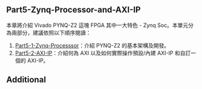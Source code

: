 ## Part5-Zynq-Processor-and-AXI-IP

本章將介紹 Vivado PYNQ-Z2 這塊 FPGA 其中一大特色 - Zynq Soc。本單元分為兩部分，建議依照以下順序閱讀：

1. [Part5-1-Zynq-Processsor](./Part5-1-Zynq-Processor/)：介紹 PYNQ-Z2 的基本架構及開發。  
2. [Part5-2-AXI-IP](./Part5-2-AXI-IP/)：介紹何為 AXI 以及如何實際操作預設/內建 AXI-IP 和自訂一個的 AXI-IP。

## Additional  

